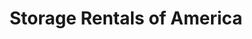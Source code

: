 ---
title: "Storage Rentals of America"
url: /hamilton/storage-rentals-of-america-old-corvallis-road/
shop: storage rental
---